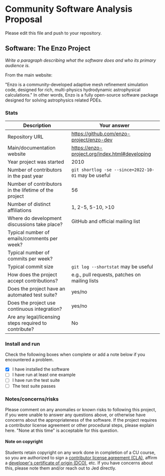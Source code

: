 # Community Software Analysis Proposal
Please edit this file and push to your repository.

## Software: The Enzo Project

*Write a paragraph describing what the software does and who its
primary audience is.*

From the main website:

"Enzo is a community-developed adaptive mesh refinement simulation code, designed for rich, multi-physics hydrodynamic astrophysical calculations."
In other words, Enzo is a fully open-source software package designed for solving astrophysics related PDEs.

### Stats

| Description | Your answer |
|---------|-----------|
| Repository URL |  https://github.com/enzo-project/enzo-dev  |
| Main/documentation website |  https://enzo-project.org/index.html#developing  |
| Year project was started |  2010 |
| Number of contributors in the past year | `git shortlog -se --since=2022-10-01` may be useful |
| Number of contributors in the lifetime of the project | 56 |
| Number of distinct affiliations | 1, 2-5, 5-10, >10 |
| Where do development discussions take place? | GitHub and official mailing list  |
| Typical number of emails/comments per week? |   |
| Typical number of commits per week? |  |
| Typical commit size | `git log --shortstat` may be useful |
| How does the project accept contributions? | e.g., pull requests, patches on mailing lists   |
| Does the project have an automated test suite? | yes/no |
| Does the project use continuous integration? | yes/no |
| Are any legal/licensing steps required to contribute? | No |

### Install and run

Check the following boxes when complete or add a note below if you
encountered a problem.

- [X] I have installed the software
- [ ] I have run at least one example
- [ ] I have run the test suite
- [ ] The test suite passes

### Notes/concerns/risks

Please comment on any anomalies or known risks to following this
project, if you were unable to answer any questions above, or
otherwise have concerns about the appropriateness of the software.  If
the project requires a contributor license agreement or other
procedural steps, please explain here.  "None at this time" is
acceptable for this question.

#### Note on copyright
Students retain copyright on any work done in completion of a CU
course, so you are authorized to sign a [contributor license
agreement (CLA)](https://en.wikipedia.org/wiki/Contributor_License_Agreement),
affirm a [developer's certificate of
origin (DCO)](https://en.wikipedia.org/wiki/Developer_Certificate_of_Origin),
etc.  If you have concerns about this, please note them and/or reach
out to Jed directly.
